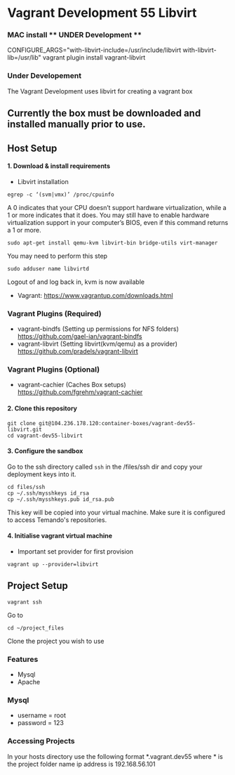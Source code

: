 Vagrant Development 55 Libvirt
====

### MAC install ** UNDER Development **

CONFIGURE_ARGS="with-libvirt-include=/usr/include/libvirt with-libvirt-lib=/usr/lib" vagrant plugin install vagrant-libvirt

### Under Developement

The Vagrant Development uses libvirt for creating a vagrant box

## Currently the box must be downloaded and installed manually prior to use.

## Host Setup

#### 1. Download & install requirements

* Libvirt installation

```
egrep -c ‘(svm|vmx)’ /proc/cpuinfo
```

A 0 indicates that your CPU doesn’t support hardware virtualization, while a 1 or more indicates that it does. 
You may still have to enable hardware virtualization support in your computer’s BIOS, even if this command returns a 1 or more.

```
sudo apt-get install qemu-kvm libvirt-bin bridge-utils virt-manager
```

You may need to perform this step

```
sudo adduser name libvirtd
```

Logout of and log back in, kvm is now available

* Vagrant: https://www.vagrantup.com/downloads.html

### Vagrant Plugins (Required)
* vagrant-bindfs (Setting up permissions for NFS folders) https://github.com/gael-ian/vagrant-bindfs
* vagrant-libvirt (Setting libvirt(kvm/qemu) as a provider) https://github.com/pradels/vagrant-libvirt

### Vagrant Plugins (Optional)
* vagrant-cachier (Caches Box setups) https://github.com/fgrehm/vagrant-cachier

#### 2. Clone this repository

```
git clone git@104.236.178.120:container-boxes/vagrant-dev55-libvirt.git
cd vagrant-dev55-libvirt
```

#### 3. Configure the sandbox

Go to the ssh directory called ```ssh``` in the /files/ssh dir and copy your deployment keys into it.

```
cd files/ssh
cp ~/.ssh/mysshkeys id_rsa
cp ~/.ssh/mysshkeys.pub id_rsa.pub
```

This key will be copied into your virtual machine. Make sure it is configured to access Temando's repositories.

#### 4. Initialise vagrant virtual machine

* Important set provider for first provision
```
vagrant up --provider=libvirt
```

## Project Setup

```
vagrant ssh
```

Go to

```
cd ~/project_files
```

Clone the project you wish to use

### Features

* Mysql
* Apache

### Mysql

* username = root
* password = 123

### Accessing Projects

In your hosts directory use the following format *.vagrant.dev55 where * is the project folder name ip address is 192.168.56.101
